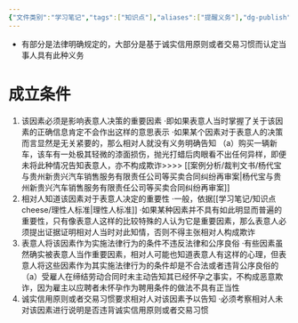 ```yaml
---
{"文件类别":"学习笔记","tags":["知识点"],"aliases":["提醒义务"],"dg-publish":true,"permalink":"/学习笔记/知识点cheese/告知义务/","dgPassFrontmatter":true,"created":"2024-07-17T11:03:03.626+08:00","updated":"2024-09-11T12:06:11.928+08:00"}
---
```


- 有部分是法律明确规定的，大部分是基于诚实信用原则或者交易习惯而认定当事人具有此种义务
# 成立条件
1. 该因素必须是影响表意人决策的重要因素
·即如果表意人当时掌握了关于该因素的正确信息肯定不会作出这样的意思表示
·如果某个因素对于表意人的决策而言显然是无关紧要的，那么相对人就没有义务明确告知
（a）购买一辆新车，该车有一处极其轻微的漆面损伤，抛光打蜡后肉眼看不出任何异样，即便未将此种情况告知表意人，亦不构成欺诈>>>> [[案例分析/裁判文书/杨代宝与贵州新贵兴汽车销售服务有限责任公司等买卖合同纠纷再审案\|杨代宝与贵州新贵兴汽车销售服务有限责任公司等买卖合同纠纷再审案]]
 2. 相对人知道该因素对于表意人决定的重要性
·一般，依据[[学习笔记/知识点cheese/理性人标准\|理性人标准]]
·如果某种因素并不具有如此明显而普遍的重要性，只有像表意人这样的比较特殊的人认为它是重要因素，那么表意人必须提出证据证明相对人当时对此知情，否则不得主张相对人构成欺诈
3. 表意人将该因素作为实施法律行为的条件不违反法律和公序良俗
·有些因素虽然确实被表意人当作重要因素，相对人可能也知道表意人有这样的心理，但表意人将这些因素作为其实施法律行为的条件却是不合法或者违背公序良俗的
（a）受雇人在缔结劳动合同时未主动告知其已经怀孕之事实，不构成恶意欺诈，因为雇主以应聘者未怀孕作为聘用条件的做法不具有正当性
4. 诚实信用原则或者交易习惯要求相对人对该因素予以告知
·必须考察相对人未对该因素进行说明是否违背诚实信用原则或者交易习惯
